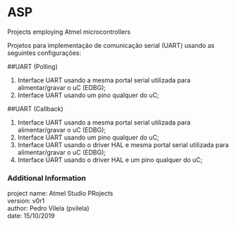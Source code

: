 # ASP

Projects employing Atmel microcontrollers

Projetos para implementação de comunicação serial (UART) usando as seguintes configurações:

##UART (Polling)

1. Interface UART usando a mesma portal serial utilizada para alimentar/gravar o uC (EDBG);
2. Interface UART usando um pino qualquer do uC;

##UART (Callback)

1. Interface UART usando a mesma portal serial utilizada para alimentar/gravar o uC (EDBG);
2. Interface UART usando um pino qualquer do uC;
3. Interface UART usando o driver HAL e mesma portal serial utilizada para alimentar/gravar o uC (EDBG);
4. Interface UART usando o driver HAL e um pino qualquer do uC;

### Additional Information 

project name: Atmel Studio PRojects <br/>
version: v0r1 <br/> 
author: Pedro Vilela (pvilela)  
date: 15/10/2019

